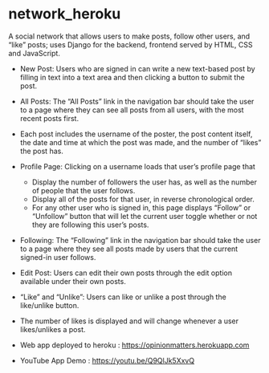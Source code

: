 # network_heroku

A social network that allows users to make posts, follow other users, and “like” posts; uses Django for the backend, frontend served by HTML, CSS and JavaScript.


- New Post: Users who are signed in can write a new text-based post by filling in text into a text area and then clicking a button to submit the post.
- All Posts: The “All Posts” link in the navigation bar should take the user to a page where they can see all posts from all users, with the most recent posts first.
- Each post includes the username of the poster, the post content itself, the date and time at which the post was made, and the number of “likes” the post has.
- Profile Page: Clicking on a username loads that user’s profile page that
  - Display the number of followers the user has, as well as the number of people that the user follows.
  - Display all of the posts for that user, in reverse chronological order.
  - For any other user who is signed in, this page displays “Follow” or “Unfollow” button that will let the current user toggle whether or not they are following this user’s posts. 
- Following: The “Following” link in the navigation bar should take the user to a page where they see all posts made by users that the current signed-in user follows.
- Edit Post: Users can edit their own posts through the edit option available under their own posts.
- “Like” and “Unlike”: Users can like or unlike a post through the like/unlike button.
- The number of likes is displayed and will change whenever a user likes/unlikes a post.

- Web app deployed to heroku : https://opinionmatters.herokuapp.com

- YouTube App Demo : https://youtu.be/Q9QlJk5XxvQ 
